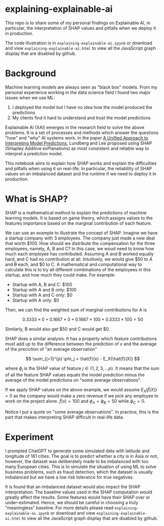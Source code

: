 # explaining-explainable-ai

This repo is to share some of my personal findings on Explainable AI, in particular, the interpretation of SHAP values and pitfalls when we deploy it in production.

The code illustration is in `explaining-explainable-ai.ipynb` or download and view `explaining-explainable-ai.html` to view all the JavaScript graph display that are disabled by github.

# Background

Machine learning models are always seen as "black box" models. From my personal experience working in the data science field I found two major issues when we use ML:

1. I deployed the model but I have no idea how the model produced the predictions
2. My clients find it hard to understand and trust the model predictions

Explainable AI (XAI) emerges in the research field to solve the above problems. It is a set of processes and methods which answer the questions "how" and "why" AI systems work. In the paper [A Unified Approach to Interpreting Model Predictions](https://arxiv.org/abs/1705.07874), Lundberg and Lee proposed using SHAP (SHapley Additive exPlanations) as most consistent and reliable way to interpret a prediction model.

This notebook aims to explain how SHAP works and explain the difficulties and pitfalls when using it on real-life. In particular, the reliablilty of SHAP values on an imbalanced dataset and the runtime if we need to deploy it in production.


# What is SHAP?

SHAP is a mathematical method to explain the predictions of machine learning models. It is based on game theory, which assigns values to the features importance based on the marginal contribution of each feature.

We can use an example to illustrate the concept of SHAP. Imagine we have a startup company with 3 employees. The company just made a new deal that worth $100. How should we distribute the compensation for the three employees, namely, A, B and C? In this case, we woud need to know how much each employee has contributed. Assuming A and B worked equally hard, and C had no contribution at all. Intuitively, we would give $50 to A and B each, and $0 to C. A mathematical and computational way to calculate this is to try all different combinations of the employees in this startup, and how much they could make. For example:

- Startup with A, B and C: $100
- Startup with A and B only: $100
- Startup with A and C only: $0
- Startup with A only: $0

Then, we can find the weighted sum of marginal contributions for A is

$$
0.3333\times0 + 0.1667\times0 + 0.1667\times100 + 0.3333\times100 = 50
$$

Similarly, B would also get $50 and C would get $0.

SHAP does a similar analysis. It has a property which feature contributions must add up to the difference between the prediction of $x$ and the average of the preciction of "an average observation"

$$
\sum_{j=1}^{p} \phi_j = \hat{f}(x) - E_X(\hat{f}(X))
$$

where $\phi_j$ is the SHAP value of feature $j \in \{1, 2, 3, ... p \}$. It means that the sum of all the feature SHAP values equals the model prediction minus the average of the model predictions on "some average observations".

If we apply SHAP values on the above example, we would assume $E_X(\hat{f}(X)) = 0$ as the company would make a zero revenue if we pick any employee to work on the project alone. $\hat{f}(x) = 100$ and $\phi_A = \phi_B = 50$ while $\phi_C = 0$.

Notice I put a quote on "some average observations". In practice, this is the part that makes interpreting SHAP difficult in real-life data.

# Experiment

I prompted ChatGPT to generate some simulated data with latitude and longitude of 161 cities. The goal is to predict whether a city is in Asia or not, however, the dataset was deliberately made to be imbalanced with too many European cities. This is to simulate the situation of using ML to solve business problems, such as fraud detection, which the dataset is usually imbalanced but we have a low risk tolerance for true negatives. 

It is found that an imbalanced dataset would also impact the SHAP interpretation. The baseline values used in the SHAP computation would greatly affect the results. Some features would have their SHAP over or under-estimated. Hence, we should be careful in choosing a truly "meaningless" baseline. For more details please read `explaining-explainable-ai.ipynb` or download and view `explaining-explainable-ai.html` to view all the JavaScript graph display that are disabled by github.`
